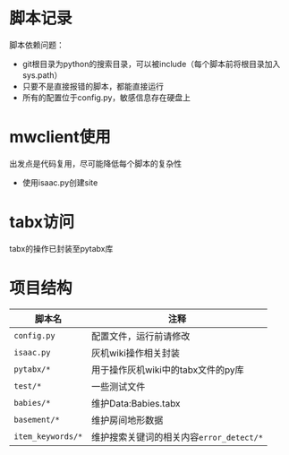 # 脚本记录

脚本依赖问题：

- git根目录为python的搜索目录，可以被include（每个脚本前将根目录加入sys.path）
- 只要不是直接报错的脚本，都能直接运行
- 所有的配置位于config.py，敏感信息存在硬盘上

# mwclient使用

出发点是代码复用，尽可能降低每个脚本的复杂性

- 使用isaac.py创建site

# tabx访问

tabx的操作已封装至pytabx库

# 项目结构

脚本名|注释
---|---
`config.py`|配置文件，运行前请修改
`isaac.py`|灰机wiki操作相关封装
`pytabx/*`|用于操作灰机wiki中的tabx文件的py库
`test/*`|一些测试文件
`babies/*`|维护Data:Babies.tabx
`basement/*`|维护房间地形数据
`item_keywords/*`|维护搜索关键词的相关内容`error_detect/*`|缩略图出错爬虫？
